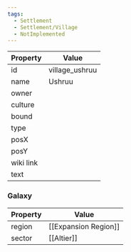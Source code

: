 ```yaml
---
tags:
  - Settlement
  - Settlement/Village
  - NotImplemented
---
```


| Property  | Value          |
| --------- | -------------- |
| id        | village_ushruu |
| name      | Ushruu         |
| owner     |                |
| culture   |                |
| bound     |                |
| type      |                |
| posX      |                |
| posY      |                |
| wiki link |                |
| text      |                |

### Galaxy
| Property | Value                |
| -------- | -------------------- |
| region   | [[Expansion Region]] |
| sector   | [[Altier]]           |
